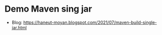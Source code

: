 # Demo Maven sing jar

* Blog: https://haneut-moyan.blogspot.com/2021/07/maven-build-single-jar.html
